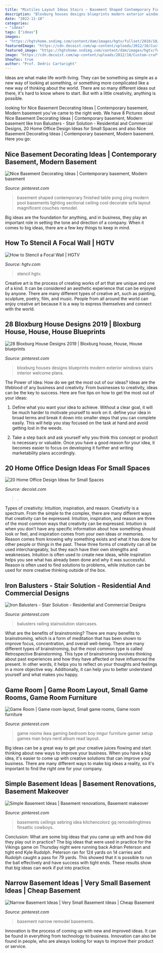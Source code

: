 ```yaml
---
title: "Mixtiles Layout Ideas Stairs ~ Basement Shaped Contemporary Finished Table Pong Ping Modern Pool Basements Lighting Sectional Ceiling Cool Decorate Sofa Layout Magnificent Couches Remodel"
description: "Bloxburg houses designs blueprints modern exterior windows stairs interior welcome plans"
date: "2022-11-18"
categories:
- "ideas"
tags: ["ideas"]
images:
- "https://hgtvhome.sndimg.com/content/dam/images/hgtv/fullset/2010/10/25/0/Original_Janell-Beals-Stencil-Wall-Beauty_s3x4.jpg.rend.hgtvcom.616.822.suffix/1400951207150.jpeg"
featuredImage: "https://cdn.decoist.com/wp-content/uploads/2012/10/Custom-crafted-wooden-home-office-area-with-glass-shelves.jpg"
featured_image: "https://hgtvhome.sndimg.com/content/dam/images/hgtv/fullset/2010/10/25/0/Original_Janell-Beals-Stencil-Wall-Beauty_s3x4.jpg.rend.hgtvcom.616.822.suffix/1400951207150.jpeg"
image: "https://cdn.decoist.com/wp-content/uploads/2012/10/Custom-crafted-wooden-home-office-area-with-glass-shelves.jpg"
ShowToc: true
author: "Prof. Dedric Cartwright"
---
```



Ideas are what make life worth living. They can be something as simple as a new way of looking at something, or something more complicated like a new way of thinking about the world. There are so many different ideas out there, it's hard to know where to start. But with a little creativity, anything is possible.

	

		
looking for Nice Basement Decorating Ideas | Contemporary basement, Modern basement you've came to the right web. We have 8 Pictures about Nice Basement Decorating Ideas | Contemporary basement, Modern basement like Iron Balusters - Stair Solution - Residential and Commercial Designs, 20 Home Office Design Ideas for Small Spaces and also Nice Basement Decorating Ideas | Contemporary basement, Modern basement. Here you go:
		
    
## Nice Basement Decorating Ideas | Contemporary Basement, Modern Basement

<img loading=lazy src="https://i.pinimg.com/736x/b7/09/d9/b709d9cba1cf08155fa34bac4410bae6.jpg" onerror="this.onerror=null;this.src='https://tse1.mm.bing.net/th?id=OIP.W7utUaNb8DIe7BGZmZKl_AHaFg&amp;pid=15.1';" alt="Nice Basement Decorating Ideas | Contemporary basement, Modern basement">

_Source: pinterest.com_

>basement shaped contemporary finished table pong ping modern pool basements lighting sectional ceiling cool decorate sofa layout magnificent couches remodel. 

	

Big ideas are the foundation for anything, and in business, they play an important role in setting the tone and direction of a company. When it comes to big ideas, there are a few key things to keep in mind. 

    
## How To Stencil A Focal Wall | HGTV

<img loading=lazy src="https://hgtvhome.sndimg.com/content/dam/images/hgtv/fullset/2010/10/25/0/Original_Janell-Beals-Stencil-Wall-Beauty_s3x4.jpg.rend.hgtvcom.616.822.suffix/1400951207150.jpeg" onerror="this.onerror=null;this.src='https://tse1.mm.bing.net/th?id=OIP.ottWfIxVKBfgjLV-P5IYOQHaJ4&amp;pid=15.1';" alt="How to Stencil a Focal Wall | HGTV">

_Source: hgtv.com_

>stencil hgtv. 

	

Creative art is the process of creating works of art that are unique and one of a kind. It can be considered an aesthetic experience that can be enjoyed by anyone. There are many different types of creative art, such as painting, sculpture, poetry, film, and music. People from all around the world can enjoy creative art because it is a way to express themselves and connect with the world.

    
## 28 Bloxburg House Designs 2019 | Bloxburg House, House, House Blueprints

<img loading=lazy src="https://i.pinimg.com/736x/6a/dc/2b/6adc2b60716195387fe939967f26c620.jpg" onerror="this.onerror=null;this.src='https://tse1.mm.bing.net/th?id=OIP.NHms1maZYtMGSpl0htXJewHaEK&amp;pid=15.1';" alt="28 Bloxburg House Designs 2019 | Bloxburg house, House, House blueprints">

_Source: pinterest.com_

>bloxburg houses designs blueprints modern exterior windows stairs interior welcome plans. 

	

The Power of Idea: How do we get the most out of our ideas?
Ideas are the lifeblood of any business and creativity. From businesses to creativity, ideas can be the key to success. Here are five tips on how to get the most out of your ideas:
1. Define what you want your idea to achieve. Without a clear goal, it will be much harder to motivate yourself to work on it. define your idea in broad terms and break it down into smaller steps that you can complete easily. This will help you stay focused on the task at hand and avoid getting lost in the weeds.

2. Take a step back and ask yourself why you think this concept or product is necessary or valuable. Once you have a good reason for your idea, it becomes easier to focus on developing it further and writing marketability plans accordingly.

    
## 20 Home Office Design Ideas For Small Spaces

<img loading=lazy src="https://cdn.decoist.com/wp-content/uploads/2012/10/Custom-crafted-wooden-home-office-area-with-glass-shelves.jpg" onerror="this.onerror=null;this.src='https://tse3.mm.bing.net/th?id=OIP.EsxFigNUxXZQpodZuJQ88QHaKd&amp;pid=15.1';" alt="20 Home Office Design Ideas for Small Spaces">

_Source: decoist.com_

>. 

	

Types of creativity: Intuition, inspiration, and reason.
Creativity is a spectrum. From the simple to the complex, there are many different ways that creativity can be expressed. Intuition, inspiration, and reason are three of the most common ways that creativity can be expressed. Intuition is when you don’t have any specific information about how something should look or feel, and inspiration comes from your own ideas or memories. Reason comes from knowing why something exists and what it has done for other people or things in the past. These three forms of creativity can all be used interchangeably, but they each have their own strengths and weaknesses. Intuition is often used to create new ideas, while inspiration helps you see what has already been done and why it was successful. Reason is often used to find solutions to problems, while intuition can be used for more creative thinking outside of the box.

    
## Iron Balusters - Stair Solution - Residential And Commercial Designs

<img loading=lazy src="https://i.pinimg.com/736x/1f/f4/4c/1ff44caa70230865b7a09f4cb94ba057.jpg" onerror="this.onerror=null;this.src='https://tse1.mm.bing.net/th?id=OIP.6mrsfw__yc5AWXMssa7jXwHaJ3&amp;pid=15.1';" alt="Iron Balusters - Stair Solution - Residential and Commercial Designs">

_Source: pinterest.com_

>balusters railing stairsolution staircases. 

	

What are the benefits of brainstroming?
There are many benefits to brainstroming, which is a form of meditation that has been shown to improve focus, concentration, and overall well-being. There are many different types of brainstroming, but the most common type is called Retrospective Brainstorming. This type of brainstroming involves thinking about past experiences and how they have affected or have influenced the present. In other words, it helps you to reflect on your thoughts and feelings in a more objective way. Additionally, it can help you to better understand yourself and what makes you happy.

    
## Game Room | Game Room Layout, Small Game Rooms, Game Room Furniture

<img loading=lazy src="https://i.pinimg.com/736x/40/c3/21/40c321c14b1b1254ef9bc85b59f727f8--small-game-rooms-small-game-room-ideas.jpg" onerror="this.onerror=null;this.src='https://tse1.mm.bing.net/th?id=OIP.ckJCcW4iM7CF_xq208Gn2wHaJ3&amp;pid=15.1';" alt="Game Room | Game room layout, Small game rooms, Game room furniture">

_Source: pinterest.com_

>game rooms ikea gaming bedroom boy imgur furniture gamer setup games man boys nerd album read layout. 

	

Big ideas can be a great way to get your creative juices flowing and start thinking about new ways to improve your business. When you have a big idea, it's easier to come up with creative solutions that can improve your business. There are many different ways to make big ideas a reality, so it's important to find the right one for your company.

    
## Simple Basement Ideas | Basement Renovations, Basement Makeover

<img loading=lazy src="https://i.pinimg.com/736x/b7/5f/b4/b75fb460fca67a8af5648fede356a198.jpg" onerror="this.onerror=null;this.src='https://tse4.mm.bing.net/th?id=OIP.LxjgFzNXxyW5ttGD5e7sYgHaJ4&amp;pid=15.1';" alt="Simple Basement Ideas | Basement renovations, Basement makeover">

_Source: pinterest.com_

>basements ceilings sebring idea kitchencolorz gq remodelingtimes finsattic cowboys. 

	

Conclusion: What are some big ideas that you came up with and how did they play out in practice?
The big ideas that were used in practice for the Vikings game on Thursday night were running back Adrian Peterson and tight end Kyle Rudolph. Peterson ran for 124 yards on 14 carries and Rudolph caught a pass for 79 yards. This showed that it is possible to run the ball effectively and have success with tight ends. These results show that big ideas can work if put into practice.

    
## Narrow Basement Ideas | Very Small Basement Ideas | Cheap Basement

<img loading=lazy src="https://i.pinimg.com/736x/4a/00/17/4a0017e1ade28c43a7d59f8d1696d7ef.jpg" onerror="this.onerror=null;this.src='https://tse2.mm.bing.net/th?id=OIP.I8HEdSExoDssZZ3yPvUWngHaLH&amp;pid=15.1';" alt="Narrow Basement Ideas | Very Small Basement Ideas | Cheap Basement">

_Source: pinterest.com_

>basement narrow remodel basements. 

	

Innovation is the process of coming up with new and improved ideas. It can be found in everything from technology to business. Innovation can also be found in people, who are always looking for ways to improve their product or service.

